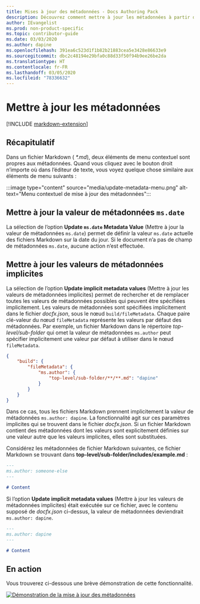 ```yaml
---
title: Mises à jour des métadonnées - Docs Authoring Pack
description: Découvrez comment mettre à jour les métadonnées à partir de l’extension Visual Studio Code Docs Authoring Pack.
author: IEvangelist
ms.prod: non-product-specific
ms.topic: contributor-guide
ms.date: 03/03/2020
ms.author: dapine
ms.openlocfilehash: 391ea6c523d1f1b82b21883cea5e3428e86633e9
ms.sourcegitcommit: dbc2c48194e29bfa0c88d33f50f94b9ee26be2da
ms.translationtype: HT
ms.contentlocale: fr-FR
ms.lasthandoff: 03/05/2020
ms.locfileid: "78336632"
---
```

# <a name="update-metadata"></a>Mettre à jour les métadonnées

[!INCLUDE [markdown-extension](includes/markdown-extension.md)]

## <a name="summary"></a>Récapitulatif

Dans un fichier Markdown ( *\*.md*), deux éléments de menu contextuel sont propres aux métadonnées. Quand vous cliquez avec le bouton droit n’importe où dans l’éditeur de texte, vous voyez quelque chose similaire aux éléments de menu suivants :

:::image type="content" source="media/update-metadata-menu.png" alt-text="Menu contextuel de mise à jour des métadonnées":::

## <a name="update-msdate-metadata-value"></a>Mettre à jour la valeur de métadonnées `ms.date`

La sélection de l’option **Update `ms.date` Metadata Value** (Mettre à jour la valeur de métadonnées `ms.date`) permet de définir la valeur `ms.date` actuelle des fichiers Markdown sur la date du jour. Si le document n’a pas de champ de métadonnées `ms.date`, aucune action n’est effectuée.

## <a name="update-implicit-metadata-values"></a>Mettre à jour les valeurs de métadonnées implicites

La sélection de l’option **Update implicit metadata values** (Mettre à jour les valeurs de métadonnées implicites) permet de rechercher et de remplacer toutes les valeurs de métadonnées possibles qui peuvent être spécifiées implicitement. Les valeurs de métadonnées sont spécifiées implicitement dans le fichier *docfx.json*, sous le nœud `build/fileMetadata`. Chaque paire clé-valeur du nœud `fileMetadata` représente les valeurs par défaut des métadonnées. Par exemple, un fichier Markdown dans le répertoire *top-level/sub-folder* qui omet la valeur de métadonnées `ms.author` peut spécifier implicitement une valeur par défaut à utiliser dans le nœud `fileMetadata`.

```json
{
    "build": {
        "fileMetadata": {
            "ms.author": {
                "top-level/sub-folder/**/**.md": "dapine"
            }
        }
    }
}
```

Dans ce cas, tous les fichiers Markdown prennent implicitement la valeur de métadonnées `ms.author: dapine`. La fonctionnalité agit sur ces paramètres implicites qui se trouvent dans le fichier *docfx.json*. Si un fichier Markdown contient des métadonnées dont les valeurs sont explicitement définies sur une valeur autre que les valeurs implicites, elles sont substituées.

Considérez les métadonnées de fichier Markdown suivantes, ce fichier Markdown se trouvant dans **top-level/sub-folder/includes/example.md** :

```markdown
---
ms.author: someone-else
---

# Content
```

Si l’option **Update implicit metadata values** (Mettre à jour les valeurs de métadonnées implicites) était exécutée sur ce fichier, avec le contenu supposé de *docfx.json* ci-dessus, la valeur de métadonnées deviendrait `ms.author: dapine`.

```markdown
---
ms.author: dapine
---

# Content
```

## <a name="in-action"></a>En action

Vous trouverez ci-dessous une brève démonstration de cette fonctionnalité.

[![Démonstration de la mise à jour des métadonnées](media/update-metadata.gif)](media/update-metadata.gif#lightbox)
